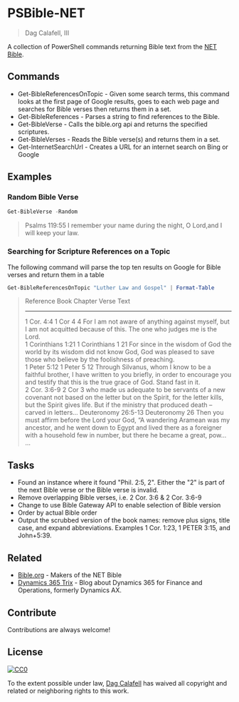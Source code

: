 # PSBible-NET
> Dag Calafell, III

A collection of PowerShell commands returning Bible text from the [NET Bible](https://bible.org/).

## Commands

- Get-BibleReferencesOnTopic - Given some search terms, this command looks at the first page of Google results, goes to each web page and searches for Bible verses then returns them in a set.
- Get-BibleReferences - Parses a string to find references to the Bible.
- Get-BibleVerse - Calls the bible.org api and returns the specified scriptures.
- Get-BibleVerses - Reads the Bible verse(s) and returns them in a set.
- Get-InternetSearchUrl - Creates a URL for an internet search on Bing or Google

## Examples

### Random Bible Verse

```PowerShell
Get-BibleVerse -Random
```
> Psalms 119:55 I remember your name during the night, O Lord,and I will keep your law.

### Searching for Scripture References on a Topic
The following command will parse the top ten results on Google for Bible verses and return them in a table

```PowerShell
Get-BibleReferencesOnTopic "Luther Law and Gospel" | Format-Table
```

> Reference           Book          Chapter Verse Text
> ---------           ----          ------- ----- ----                                                                      
> 1 Cor. 4:4          1 Cor         4       4     For I am not aware of anything against myself, but I am not acquitted because of this. The one who judges me is the Lord.                                                                                        
> 1 Corinthians 1:21  1 Corinthians 1       21    For since in the wisdom of God the world by its wisdom did not know God, God was pleased to save those who believe by the foolishness of preaching.                                                              
> 1 Peter 5:12        1 Peter       5       12    Through Silvanus, whom I know to be a faithful brother, I have written to you briefly, in order to encourage you and testify that this is the true grace of God. Stand fast in it.                               
> 2 Cor. 3:6-9        2 Cor         3             who made us adequate to be servants of a new covenant not based on the letter but on the Spirit, for the letter kills, but the Spirit gives life.  But if the ministry that produced death – carved in letters...
> Deuteronomy 26:5-13 Deuteronomy   26            Then you must affirm before the Lord your God, “A wandering Aramean was my ancestor, and he went down to Egypt and lived there as a foreigner with a household few in number, but there he became a great, pow...
> ...

## Tasks
- Found an instance where it found "Phil. 2:5, 2".  Either the "2" is part of the next Bible verse or the Bible verse is invalid.
- Remove overlapping Bible verses, i.e. 2 Cor. 3:6 & 2 Cor. 3:6-9
- Change to use Bible Gateway API to enable selection of Bible version
- Order by actual Bible order
- Output the scrubbed version of the book names: remove plus signs, title case, and expand abbreviations.  Examples 1 Cor. 1:23, 1 PETER 3:15, and John+5:39.

## Related
- [Bible.org](http://www.bible.org) - Makers of the NET Bible
- [Dynamics 365 Trix](https://dynamicsax365trix.blogspot.com) - Blog about Dynamics 365 for Finance and Operations, formerly Dynamics AX.

## Contribute

Contributions are always welcome!

## License

[![CC0](https://licensebuttons.net/p/zero/1.0/88x31.png)](https://creativecommons.org/publicdomain/zero/1.0/)

To the extent possible under law, [Dag Calafell](http://calafell.me/) has waived all copyright and related or neighboring rights to this work.